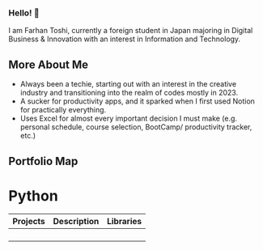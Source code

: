 ### Hello! 👋

I am Farhan Toshi, currently a foreign student in Japan majoring in Digital Business & Innovation with an interest in Information and Technology.

## More About Me
- Always been a techie, starting out with an interest in the creative industry and transitioning into the realm of codes mostly in 2023.
- A sucker for productivity apps, and it sparked when I first used Notion for practically everything.
- Uses Excel for almost every important decision I must make (e.g. personal schedule, course selection, BootCamp/ productivity tracker, etc.)

## Portfolio Map
# Python
| Projects  | Description | Libraries |
| -------- | ----------- | --------- |
|   |   |
|   |   |
|   |   |
|   |   |
